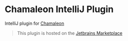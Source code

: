 # Chamaleon IntelliJ Plugin

IntelliJ plugin for [Chamaleon](../README.md)

> This plugin is hosted on
> the [Jetbrains Marketplace](https://plugins.jetbrains.com/)
